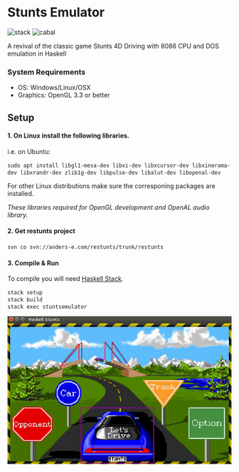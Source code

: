 # Stunts Emulator

![stack](https://github.com/haskell-game-archives/emulator-stunts/workflows/stack/badge.svg)
![cabal](https://github.com/haskell-game-archives/emulator-stunts/workflows/cabal/badge.svg)

A revival of the classic game Stunts 4D Driving with 8086 CPU and DOS emulation in Haskell

### System Requirements
- OS: Windows/Linux/OSX
- Graphics: OpenGL 3.3 or better

## Setup

#### 1. On **Linux** install the following libraries.
   i.e. on Ubuntu:
   ```
   sudo apt install libgl1-mesa-dev libxi-dev libxcursor-dev libxinerama-dev libxrandr-dev zlib1g-dev libpulse-dev libalut-dev libopenal-dev
   ```
   For other Linux distributions make sure the corresponing packages are installed.

   *These libraries required for OpenGL development and OpenAL audio library.*

#### 2. Get restunts project

  ```
  svn co svn://anders-e.com/restunts/trunk/restunts
  ```

#### 3. Compile & Run

To compile you will need [Haskell Stack](https://docs.haskellstack.org/en/stable/README/).

```
stack setup
stack build
stack exec stuntsemulator
```

![Haskell emulated stunts](https://raw.githubusercontent.com/csabahruska/emulator-stunts/master/emulator-stunts.jpg)
